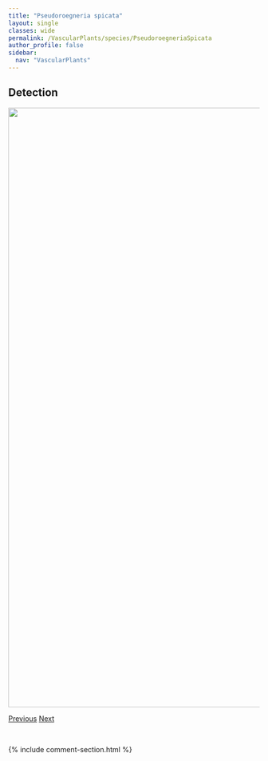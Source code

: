 ```yaml
---
title: "Pseudoroegneria spicata"
layout: single
classes: wide
permalink: /VascularPlants/species/PseudoroegneriaSpicata
author_profile: false
sidebar:
  nav: "VascularPlants"
---
```


<h2>Detection</h2>

<a href="https://drive.google.com/uc?export=view&id=12i_xL813Zx3cRm8wDBTGH1sMj9XFfNvZ">
<img src="https://drive.google.com/uc?export=view&id=12i_xL813Zx3cRm8wDBTGH1sMj9XFfNvZ" height = "1200" width = "800">
</a>


<a href="/DevelopmentWebsite/VascularPlants/species/PsathyrostachysJuncea" class="pagination--pager" title="Psathyrostachys juncea">Previous</a> <a href="/DevelopmentWebsite/VascularPlants/species/PseudotsugaMenziesii" class="pagination--pager" title="Pseudotsuga menziesii">Next</a>

<p>&nbsp;</p>

{% include comment-section.html %}
